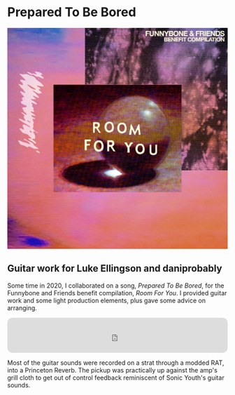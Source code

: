 # Prepared To Be Bored

![](img/prepared-to-be-bored/splash.jpg)

<div id="modal-scroll-point"/>

<div id="modal-subtitle-container"><h2 id="modal-subtitle">Guitar work for Luke Ellingson and daniprobably</h2></div>

Some time in 2020, I collaborated on a song, _Prepared To Be Bored_, for the Funnybone and Friends benefit compilation, _Room For You_. I provided guitar work and some light production elements, plus gave some advice on arranging. 

<div class="spotify-wrapper" style="height:80px">
    <iframe class="empty" style="border-radius:12px" src="https://open.spotify.com/embed/track/6R2RYuEvgxCbhHAO2t2NSR?utm_source=generator&theme=0" width="100%" height="80" frameBorder="0" allowfullscreen="" allow="autoplay; clipboard-write; encrypted-media; fullscreen; picture-in-picture"></iframe>
</div>

Most of the guitar sounds were recorded on a strat through a modded RAT, into a Princeton Reverb. The pickup was practically up against the amp's grill cloth to get out of control feedback reminiscent of Sonic Youth's guitar sounds.

##
